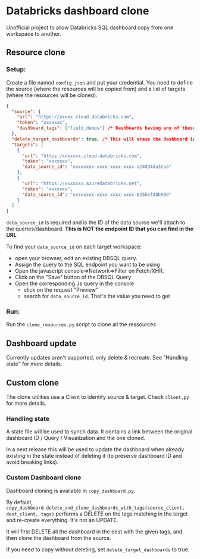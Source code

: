 # Databricks dashboard clone
Unofficial project to allow Databricks SQL dashboard copy from one workspace to another.

## Resource clone

### Setup:
Create a file named `config.json` and put your credential. You need to define the source (where the resources will be copied from) and a list of targets (where the resources will be cloned).

```json
{
  "source": {
    "url": "https://xxxxx.cloud.databricks.com",
    "token": "xxxxxxx",
    "dashboard_tags": ["field_demos"] /* Dashboards having any of these tags matching will be deleted from target and cloned */
  },
  "delete_target_dashboards": true, /* This will erase the dashboard in the targets having the same tags. If false, won't do anything. */
  "targets": [
    {
      "url": "https:/xxxxxxx.cloud.databricks.com",
      "token": "xxxxxxx",
      "data_source_id": "xxxxxxxx-xxxx-xxxx-xxxx-a24894da3eaa"
    },
    {
      "url": "https://xxxxxxx.azuredatabricks.net",
      "token": "xxxxxxx",
      "data_source_id": "xxxxxxxx-xxxx-xxxx-xxxx-025befd8b98d"
    }
  ]
}
```
`data_source_id` is required and is the ID of the data source we'll attach to the queries/dashboard.
**This is NOT the endpoint ID that you can find in the URL**

To find your `data_source_id` on each target workspace:

- open your browser, edit an existing DBSQL query. 
- Assign the query to the SQL endpoint you want to be using
- Open the javascript console=>Network=>Filter on Fetch/XHR. 
- Click on the "Save" button of the DBSQL Query
- Open the corresponding Js query in the console 
  - click on the request "Preview"
  - search for `data_source_id`. That's the value you need to get

### Run:
Run the `clone_resources.py` script to clone all the ressources

## Dashboard update
Currently updates aren't supported, only delete & recreate. See "Handling state" for more details.

## Custom clone
The clone utilities use a Client to identify source & target. Check `client.py` for more details.
### Handling state
A state file will be used to synch data. It contains a link between the original dashboard ID / Query / Visualization and the one cloned.

In a next release this will be used to update the dashboard when already existing in the state instead of deleting it (to preserve dashboard ID and avoid breaking links).

### Custom Dashboard clone

Dashboard cloning is available in `copy_dashboard.py`.

By default, `copy_dashboard.delete_and_clone_dashboards_with_tags(source_client, dest_client, tags)` performs a DELETE on the tags matching in the target and re-create everything. It's not an UPDATE. 

It will first DELETE all the dashboard in the dest with the given tags, 
and then clone the dashboard from the source. 

If you need to copy without deleting, set `delete_target_dashboards` to true.


